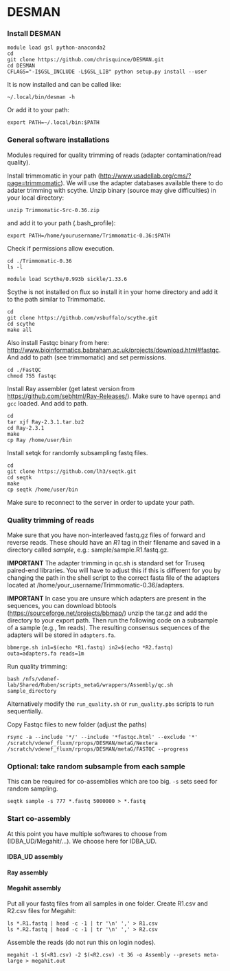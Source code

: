 # DESMAN

### Install DESMAN
```
module load gsl python-anaconda2
cd
git clone https://github.com/chrisquince/DESMAN.git
cd DESMAN
CFLAGS="-I$GSL_INCLUDE -L$GSL_LIB" python setup.py install --user
```
It is now installed and can be called like:
```
~/.local/bin/desman -h
```
Or add it to your path:
```
export PATH=~/.local/bin:$PATH
```

### General software installations
Modules required for quality trimming of reads (adapter contamination/read quality). 

Install trimmomatic in your path (http://www.usadellab.org/cms/?page=trimmomatic). We will use the adapter databases available there to do adater trimming with scythe. Unzip binary (source may give difficulties) in your local directory:
```
unzip Trimmomatic-Src-0.36.zip
```
and add it to your path (.bash_profile):
```
export PATH=/home/yourusername/Trimmomatic-0.36:$PATH
```
Check if permissions allow execution.
```
cd ./Trimmomatic-0.36
ls -l
```
```
module load Scythe/0.993b sickle/1.33.6
```
Scythe is not installed on flux so install it in your home directory and add it to the path similar to Trimmomatic. 
```
cd
git clone https://github.com/vsbuffalo/scythe.git
cd scythe
make all
```
Also install Fastqc binary from here: http://www.bioinformatics.babraham.ac.uk/projects/download.html#fastqc. And add to path (see trimmomatic) and set permissions.
```
cd ./FastQC
chmod 755 fastqc
```
Install Ray assembler (get latest version from https://github.com/sebhtml/Ray-Releases/). Make sure to have <code>openmpi</code> and <code>gcc</code> loaded. And add to path.
```
cd 
tar xjf Ray-2.3.1.tar.bz2
cd Ray-2.3.1
make
cp Ray /home/user/bin
```
Install setqk for randomly subsampling fastq files.
```
cd
git clone https://github.com/lh3/seqtk.git
cd seqtk
make
cp seqtk /home/user/bin
```
Make sure to reconnect to the server in order to update your path.

### Quality trimming of reads

Make sure that you have non-interleaved fastq.gz files of forward and reverse reads. These should have an *R1* tag in their filename and saved in a directory called *sample*, e.g.: sample/sample.R1.fastq.gz.

**IMPORTANT** The adapter trimming in qc.sh is standard set for Truseq paired-end libraries. You will have to adjust this if this is different for you by changing the path in the shell script to the correct fasta file of the adapters located at /home/your_username/Trimmomatic-0.36/adapters.

**IMPORTANT** In case you are unsure which adapters are present in the sequences, you can download bbtools
(https://sourceforge.net/projects/bbmap/) unzip the tar.gz and add the directory to your export path. Then run the following code on a subsample of a sample (e.g., 1m reads). The resulting consensus sequences of the adapters will be stored in <code>adapters.fa</code>. 
```
bbmerge.sh in1=$(echo *R1.fastq) in2=$(echo *R2.fastq) outa=adapters.fa reads=1m
```
Run quality trimming:
```
bash /nfs/vdenef-lab/Shared/Ruben/scripts_metaG/wrappers/Assembly/qc.sh sample_directory
```
Alternatively modify the <code>run_quality.sh</code> or <code>run_quality.pbs</code> scripts to run sequentially.

Copy Fastqc files to new folder (adjust the paths)
```
rsync -a --include '*/' --include '*fastqc.html' --exclude '*' /scratch/vdenef_fluxm/rprops/DESMAN/metaG/Nextera /scratch/vdenef_fluxm/rprops/DESMAN/metaG/FASTQC --progress
```
### Optional: take random subsample from each sample
This can be required for co-assemblies which are too big. <code>-s</code> sets seed for random sampling.
```
seqtk sample -s 777 *.fastq 5000000 > *.fastq
```
### Start co-assembly
At this point you have multiple softwares to choose from (IDBA_UD/Megahit/...). We choose here for IDBA_UD.

#### IDBA_UD assembly

#### Ray assembly

#### Megahit assembly
Put all your fastq files from all samples in one folder. Create R1.csv and R2.csv files for Megahit:
```
ls *.R1.fastq | head -c -1 | tr '\n' ',' > R1.csv
ls *.R2.fastq | head -c -1 | tr '\n' ',' > R2.csv
```
Assemble the reads (do not run this on login nodes).
```
megahit -1 $(<R1.csv) -2 $(<R2.csv) -t 36 -o Assembly --presets meta-large > megahit.out
```
